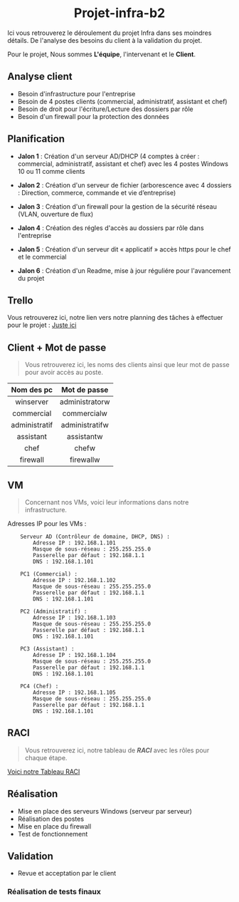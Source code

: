 <h1 align="center" text-center>Projet-infra-b2</h1>

Ici vous retrouverez le déroulement du projet Infra dans ses moindres détails.
De l'analyse des besoins du client à la validation du projet.

Pour le projet, Nous sommes **L'équipe**, l'intervenant et le **Client**.

## Analyse client

- Besoin d'infrastructure pour l'entreprise
- Besoin de 4 postes clients (commercial, administratif, assistant et chef)
- Besoin de droit pour l'écriture/Lecture des dossiers par rôle
- Besoin d'un firewall pour la protection des données

## Planification

- **Jalon 1** : Création d'un serveur AD/DHCP (4 comptes à créer : commercial, administratif, assistant et chef) avec les 4 postes Windows 10 ou 11 comme clients

- **Jalon 2** : Création d'un serveur de fichier (arborescence avec 4 dossiers : Direction, commerce, commande et vie d’entreprise)


- **Jalon 3** : Création d'un firewall pour la gestion de la sécurité réseau (VLAN, ouverture de flux)

- **Jalon 4** : Création des régles d'accès au dossiers par rôle dans l'entreprise

- **Jalon 5** : Création d'un serveur dit « applicatif » accès https pour le chef et le commercial

- **Jalon 6** : Création d'un Readme, mise à jour réguliére pour l'avancement du projet 

## Trello

Vous retrouverez ici, notre lien vers notre planning des tâches à effectuer pour le projet :
[Juste ici](https://trello.com/b/FjyDZ8vH)

## Client + Mot de passe

> Vous retrouverez ici, les noms des clients ainsi que leur mot de passe pour avoir accès au poste.

| Nom des pc | Mot de passe |
| :-----:| :-----------: |
| winserver | administratorw |
| commercial | commercialw |
| administratif | administratifw |
| assistant | assistantw |
| chef | chefw |
| firewall | firewallw |

## VM

> Concernant nos VMs, voici leur informations dans notre infrastructure.

Adresses IP pour les VMs :
```
    Serveur AD (Contrôleur de domaine, DHCP, DNS) :
        Adresse IP : 192.168.1.101
        Masque de sous-réseau : 255.255.255.0
        Passerelle par défaut : 192.168.1.1
        DNS : 192.168.1.101
```
```
    PC1 (Commercial) :
        Adresse IP : 192.168.1.102
        Masque de sous-réseau : 255.255.255.0
        Passerelle par défaut : 192.168.1.1
        DNS : 192.168.1.101
```
```
    PC2 (Administratif) :
        Adresse IP : 192.168.1.103
        Masque de sous-réseau : 255.255.255.0
        Passerelle par défaut : 192.168.1.1
        DNS : 192.168.1.101
```
```
    PC3 (Assistant) :
        Adresse IP : 192.168.1.104
        Masque de sous-réseau : 255.255.255.0
        Passerelle par défaut : 192.168.1.1
        DNS : 192.168.1.101
```
```
    PC4 (Chef) :
        Adresse IP : 192.168.1.105
        Masque de sous-réseau : 255.255.255.0
        Passerelle par défaut : 192.168.1.1
        DNS : 192.168.1.101
```

## RACI

> Vous retrouverez ici, notre tableau de ***RACI*** avec les rôles pour chaque étape.

[Voici notre Tableau RACI](https://miro.com/welcomeonboard/NjRUTWp1YVEwQjN3emlXM09KRHE2cEtaMjNyTGFaMEVncWwzRnRlbFJDbWdvNWprY1ZVd0ZxTFlzRFRHaVJTWnwzNDU4NzY0NTkwMTE1NTIxNzAxfDI=?share_link_id=761897958977)

## Réalisation

- Mise en place des serveurs Windows (serveur par serveur)
- Réalisation des postes
- Mise en place du firewall
- Test de fonctionnement

## Validation

- Revue et acceptation par le client

### Réalisation de tests finaux